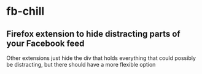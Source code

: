 # fb-chill
## Firefox extension to hide distracting parts of your Facebook feed
Other extensions just hide the div that holds everything that could possibly be distracting, but there should have a more flexible option
